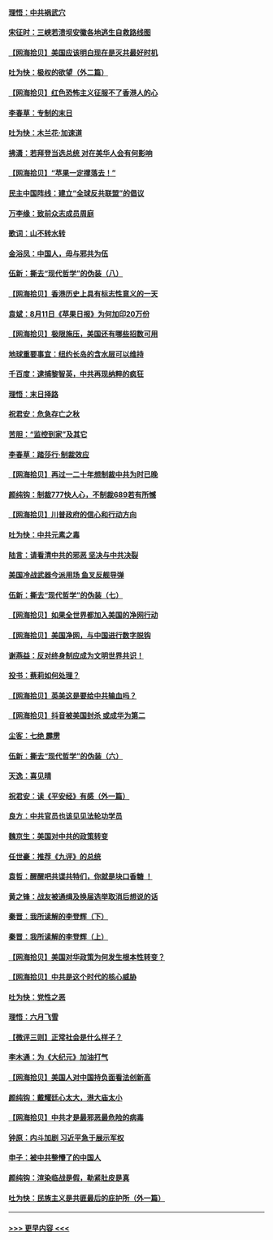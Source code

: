 #### [理悟：中共祸武穴](../pages/nsc993/n12333962.md?t=08160702) 
#### [宋征时：三峡若溃坝安徽各地逃生自救路线图](../pages/nsc993/n12332450.md?t=08160702) 
#### [【网海拾贝】美国应该明白现在是灭共最好时机](../pages/nsc993/n12332313.md?t=08160702) 
#### [吐为快：极权的欲望（外二篇）](../pages/nsc993/n12332089.md?t=08160702) 
#### [【网海拾贝】红色恐怖主义征服不了香港人的心](../pages/nsc993/n12329296.md?t=08160702) 
#### [李春草：专制的末日](../pages/nsc993/n12329079.md?t=08160702) 
#### [吐为快：木兰花‧加速道](../pages/nsc993/n12327366.md?t=08160702) 
#### [拂潇：若拜登当选总统 对在美华人会有何影响](../pages/nsc993/n12295996.md?t=08160702) 
#### [【网海拾贝】“苹果一定撑落去！”](../pages/nsc993/n12326784.md?t=08160702) 
#### [民主中国阵线：建立“全球反共联盟”的倡议](../pages/nsc993/n12324177.md?t=08160702) 
#### [万李缘：致前众志成员周庭](../pages/nsc993/n12324635.md?t=08160702) 
#### [歌词：山不转水转](../pages/nsc993/n12324599.md?t=08160702) 
#### [金浴凤：中国人，毋与邪共为伍](../pages/nsc993/n12324257.md?t=08160702) 
#### [伍新：撕去“现代哲学”的伪装（八）](../pages/nsc993/n12324188.md?t=08160702) 
#### [【网海拾贝】香港历史上具有标志性意义的一天](../pages/nsc993/n12324021.md?t=08160702) 
#### [袁斌：8月11日《苹果日报》为何加印20万份](../pages/nsc993/n12323955.md?t=08160702) 
#### [【网海拾贝】极限施压，美国还有哪些招数可用](../pages/nsc993/n12322512.md?t=08160702) 
#### [地球重要事宜：纽约长岛的含水层可以维持](../pages/nsc993/n12321844.md?t=08160702) 
#### [千百度：逮捕黎智英，中共再现纳粹的疯狂](../pages/nsc993/n12321777.md?t=08160702) 
#### [理悟：末日择路](../pages/nsc993/n12320812.md?t=08160702) 
#### [祝君安：危急存亡之秋](../pages/nsc993/n12320795.md?t=08160702) 
#### [苦胆：“监控到家”及其它](../pages/nsc993/n12320751.md?t=08160702) 
#### [李春草：踏莎行·制裁效应](../pages/nsc993/n12318290.md?t=08160702) 
#### [【网海拾贝】再过一二十年想制裁中共为时已晚](../pages/nsc993/n12318195.md?t=08160702) 
#### [颜纯钩：制裁777快人心，不制裁689若有所憾](../pages/nsc993/n12316912.md?t=08160702) 
#### [【网海拾贝】川普政府的信心和行动方向](../pages/nsc993/n12316673.md?t=08160702) 
#### [吐为快：中共元素之毒](../pages/nsc993/n12316547.md?t=08160702) 
#### [陆言：请看清中共的邪恶 坚决与中共决裂](../pages/nsc993/n12315784.md?t=08160702) 
#### [美国冷战武器今派用场 鱼叉反舰导弹](../pages/nsc993/n12316258.md?t=08160702) 
#### [伍新：撕去“现代哲学”的伪装（七）](../pages/nsc993/n12315846.md?t=08160702) 
#### [【网海拾贝】如果全世界都加入美国的净网行动](../pages/nsc993/n12315588.md?t=08160702) 
#### [【网海拾贝】美国净网，与中国进行数字脱钩](../pages/nsc993/n12312813.md?t=08160702) 
#### [谢燕益：反对终身制应成为文明世界共识！](../pages/nsc993/n12310465.md?t=08160702) 
#### [投书：蔡莉如何处理？](../pages/nsc993/n12310224.md?t=08160702) 
#### [【网海拾贝】英美这是要给中共输血吗？](../pages/nsc993/n12307646.md?t=08160702) 
#### [【网海拾贝】抖音被美国封杀 或成华为第二](../pages/nsc993/n12305277.md?t=08160702) 
#### [尘客：七绝 霹雳](../pages/nsc993/n12304053.md?t=08160702) 
#### [伍新：撕去“现代哲学”的伪装（六）](../pages/nsc993/n12303243.md?t=08160702) 
#### [天逸：喜见晴](../pages/nsc993/n12303226.md?t=08160702) 
#### [祝君安：读《平安经》有感（外一篇）](../pages/nsc993/n12303170.md?t=08160702) 
#### [良方：中共官员也该见见法轮功学员](../pages/nsc993/n12302985.md?t=08160702) 
#### [魏京生：美国对中共的政策转变](../pages/nsc993/n12302929.md?t=08160702) 
#### [任世豪：推荐《九评》的总统](../pages/nsc993/n12302838.md?t=08160702) 
#### [袁哲：醒醒吧共谍共特们，你就是块口香糖 ！](../pages/nsc993/n12302678.md?t=08160702) 
#### [黄之锋：战友被通缉及换届选举取消后想说的话](../pages/nsc993/n12302681.md?t=08160702) 
#### [秦晋：我所读解的李登辉（下）](../pages/nsc993/n12302171.md?t=08160702) 
#### [秦晋：我所读解的李登辉（上）](../pages/nsc993/n12301979.md?t=08160702) 
#### [【网海拾贝】美国对华政策为何发生根本性转变？](../pages/nsc993/n12302091.md?t=08160702) 
#### [【网海拾贝】中共是这个时代的核心威胁](../pages/nsc993/n12300541.md?t=08160702) 
#### [吐为快：党性之恶](../pages/nsc993/n12300263.md?t=08160702) 
#### [理悟：六月飞雪](../pages/nsc993/n12300243.md?t=08160702) 
#### [【微评三则】正常社会是什么样子？](../pages/nsc993/n12300228.md?t=08160702) 
#### [李木通：为《大纪元》加油打气](../pages/nsc993/n12280363.md?t=08160702) 
#### [【网海拾贝】美国人对中国持负面看法创新高](../pages/nsc993/n12298720.md?t=08160702) 
#### [颜纯钩：戴耀廷心太大，港大庙太小](../pages/nsc993/n12297682.md?t=08160702) 
#### [【网海拾贝】中共才是最邪恶最危险的病毒](../pages/nsc993/n12296470.md?t=08160702) 
#### [钟原：内斗加剧 习近平急于展示军权](../pages/nsc993/n12292544.md?t=08160702) 
#### [申子：被中共整懵了的中国人](../pages/nsc993/n12291389.md?t=08160702) 
#### [颜纯钩：渲染临战是假，勒紧肚皮是真](../pages/nsc993/n12290945.md?t=08160702) 
#### [吐为快：民族主义是共匪最后的庇护所（外一篇）](../pages/nsc993/n12290887.md?t=08160702) 

----
#### [ >>> 更早内容 <<< ](../indexes/nsc993-earlier.md)
